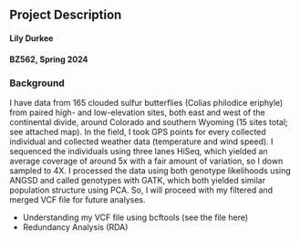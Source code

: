 ## Project Description
#### Lily Durkee
#### BZ562, Spring 2024

### Background
I have data from 165 clouded sulfur butterflies (Colias philodice eriphyle) from paired high- and low-elevation sites, both east and west of the continental divide, around Colorado and southern Wyoming (15 sites total; see attached map). In the field, I took GPS points for every collected individual and collected weather data (temperature and wind speed). I sequenced the individuals using three lanes HiSeq, which yielded an average coverage of around 5x with a fair amount of variation, so I down sampled to 4X. I processed the data using both genotype likelihoods using ANGSD and called genotypes with GATK, which both yielded similar population structure using PCA. So, I will proceed with my filtered and merged VCF file for future analyses.

* Understanding my VCF file using bcftools (see the file here)
* Redundancy Analysis (RDA)
